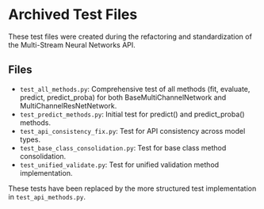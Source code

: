 # Archived Test Files

These test files were created during the refactoring and standardization of the Multi-Stream Neural Networks API.

## Files

- `test_all_methods.py`: Comprehensive test of all methods (fit, evaluate, predict, predict_proba) for both BaseMultiChannelNetwork and MultiChannelResNetNetwork.
- `test_predict_methods.py`: Initial test for predict() and predict_proba() methods.
- `test_api_consistency_fix.py`: Test for API consistency across model types.
- `test_base_class_consolidation.py`: Test for base class method consolidation.
- `test_unified_validate.py`: Test for unified validation method implementation.

These tests have been replaced by the more structured test implementation in `test_api_methods.py`.
